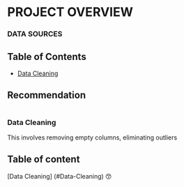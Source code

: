 #   PROJECT OVERVIEW

### DATA SOURCES

## Table of Contents
- [Data Cleaning](#Data-Cleaning)
## Recommendation


#
### Data Cleaning
This involves removing empty columns, eliminating outliers

## Table of content
[Data Cleaning] (#Data-Cleaning)
😙
